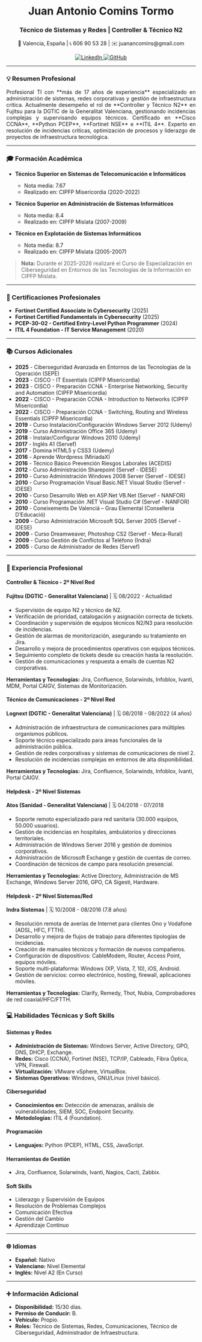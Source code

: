 <div align="center">
  <h1>Juan Antonio Comins Tormo</h1>
  <h3>Técnico de Sistemas y Redes | Controller & Técnico N2</h3>
  
  <p>
    📍 Valencia, España | 📞 606 90 53 28 | ✉️ juanancomins@gmail.com
  </p>

  <p>
    <a href="https://www.linkedin.com/in/juan-comins-9222aa212/" target="_blank">
      <img src="https://img.shields.io/badge/LinkedIn-0077B5?style=for-the-badge&logo=linkedin&logoColor=white" alt="LinkedIn">
    </a>
    <a href="https://github.com/juanantoniocomins" target="_blank">
      <img src="https://img.shields.io/badge/GitHub-100000?style=for-the-badge&logo=github&logoColor=white" alt="GitHub">
    </a>
  </p>
</div>

---

### 💡 Resumen Profesional

<p align="justify">Profesional TI con **más de 17 años de experiencia** especializado en administración de sistemas, redes corporativas y gestión de infraestructura crítica. Actualmente desempeño el rol de **Controller y Técnico N2** en Fujitsu para la DGTIC de la Generalitat Valenciana, gestionando incidencias complejas y supervisando equipos técnicos. Certificado en **Cisco CCNA**, **Python PCEP**, **Fortinet NSE** e **ITIL 4**. Experto en resolución de incidencias críticas, optimización de procesos y liderazgo de proyectos de infraestructura tecnológica.</p>

---

### 🎓 Formación Académica

- **Técnico Superior en Sistemas de Telecomunicación e Informáticos**
  - Nota media: 7.67
  - Realizado en: CIPFP Misericordia (2020-2022)

- **Técnico Superior en Administración de Sistemas Informáticos**
  - Nota media: 8.4
  - Realizado en: CIPFP Mislata (2007-2009)

- **Técnico en Explotación de Sistemas Informáticos**
  - Nota media: 8.7
  - Realizado en: CIPFP Mislata (2005-2007)

> **Nota:** Durante el 2025-2026 realizaré el Curso de Especialización en Ciberseguridad en Entornos de las Tecnologías de la Información en CIPFP Mislata.

---

### 🏅 Certificaciones Profesionales

- **Fortinet Certified Associate in Cybersecurity** (2025)
- **Fortinet Certified Fundamentals in Cybersecurity** (2025)
- **PCEP-30-02 - Certified Entry-Level Python Programmer** (2024)
- **ITIL 4 Foundation - IT Service Management** (2020)

---

### 📚 Cursos Adicionales

- **2025** - Ciberseguridad Avanzada en Entornos de las Tecnologías de la Operación (SEPE)
- **2023** - CISCO - IT Essentials (CIPFP Misericordia)
- **2023** - CISCO - Preparación CCNA - Enterprise Networking, Security and Automation (CIPFP Misericordia)
- **2022** - CISCO - Preparación CCNA - Introduction to Networks (CIPFP Misericordia)
- **2022** - CISCO - Preparación CCNA - Switching, Routing and Wireless Essentials (CIPFP Misericordia)
- **2019** - Curso Instalación/Configuración Windows Server 2012 (Udemy)
- **2019** - Curso Administración Office 365 (Udemy)
- **2018** - Instalar/Configurar Windows 2010 (Udemy)
- **2017** - Inglés A1 (Servef)
- **2017** - Domina HTML5 y CSS3 (Udemy)
- **2016** - Aprende Wordpress (MiriadaX)
- **2016** - Técnico Básico Prevención Riesgos Laborales (ACEDIS)
- **2012** - Curso Administración Sharepoint (Servef - IDESE)
- **2010** - Curso Administración Windows 2008 Server (Servef - IDESE)
- **2010** - Curso Programación Visual Basic.NET Visual Studio (Servef - IDESE)
- **2010** - Curso Desarrollo Web en ASP.Net VB.Net (Servef - NANFOR)
- **2010** - Curso Programación .NET Visual Studio C# (Servef - NANFOR)
- **2010** - Coneixements De Valenciá – Grau Elemental (Conselleria D’Educació)
- **2009** - Curso Administración Microsoft SQL Server 2005 (Servef - IDESE)
- **2009** - Curso Dreamweaver, Photoshop CS2 (Servef - Meca-Rural)
- **2009** - Curso Gestión de Conflictos al Teléfono (Indra)
- **2005** - Curso de Administrador de Redes (Servef)

---

### 💼 Experiencia Profesional

#### **Controller & Técnico - 2º Nivel Red**
**Fujitsu (DGTIC - Generalitat Valenciana)** | 🗓️ 08/2022 - Actualidad

- Supervisión de equipo N2 y técnico de N2.
- Verificación de prioridad, catalogación y asignación correcta de tickets.
- Coordinación y supervisión de equipos técnicos N2/N3 para resolución de incidencias.
- Gestión de alarmas de monitorización, asegurando su tratamiento en Jira.
- Desarrollo y mejora de procedimientos operativos con equipos técnicos.
- Seguimiento completo de tickets desde su creación hasta la resolución.
- Gestión de comunicaciones y respuesta a emails de cuentas N2 corporativas.

**Herramientas y Tecnologías:** Jira, Confluence, Solarwinds, Infoblox, Ivanti, MDM, Portal CAIGV, Sistemas de Monitorización.

#### **Técnico de Comunicaciones - 2º Nivel Red**
**Lognext (DGTIC - Generalitat Valenciana)** | 🗓️ 08/2018 - 08/2022 (4 años)

- Administración de infraestructura de comunicaciones para múltiples organismos públicos.
- Soporte técnico especializado para áreas funcionales de la administración pública.
- Gestión de redes corporativas y sistemas de comunicaciones de nivel 2.
- Resolución de incidencias complejas en entornos de alta disponibilidad.

**Herramientas y Tecnologías:** Jira, Confluence, Solarwinds, Infoblox, Ivanti, Portal CAIGV.

#### **Helpdesk - 2º Nivel Sistemas**
**Atos (Sanidad - Generalitat Valenciana)** | 🗓️ 04/2018 - 07/2018

- Soporte remoto especializado para red sanitaria (30.000 equipos, 50.000 usuarios).
- Gestión de incidencias en hospitales, ambulatorios y direcciones territoriales.
- Administración de Windows Server 2016 y gestión de dominios corporativos.
- Administración de Microsoft Exchange y gestión de cuentas de correo.
- Coordinación de técnicos de campo para resolución presencial.

**Herramientas y Tecnologías:** Active Directory, Administración de MS Exchange, Windows Server 2016, GPO, CA Sigesti, Hardware.

#### **Helpdesk - 2º Nivel Sistemas/Red**
**Indra Sistemas** | 🗓️ 10/2008 - 08/2016 (7.8 años)

- Resolución remota de averías de Internet para clientes Ono y Vodafone (ADSL, HFC, FTTH).
- Desarrollo y mejora de flujos de trabajo para diferentes tipologías de incidencias.
- Creación de manuales técnicos y formación de nuevos compañeros.
- Configuración de dispositivos: CableModem, Router, Access Point, equipos móviles.
- Soporte multi-plataforma: Windows (XP, Vista, 7, 10), iOS, Android.
- Gestión de servicios: correo electrónico, hosting, firewall, aplicaciones móviles.

**Herramientas y Tecnologías:** Clarify, Remedy, Thot, Nubia, Comprobadores de red coaxial/HFC/FTTH.

### 💻 Habilidades Técnicas y Soft Skills

#### **Sistemas y Redes**
- **Administración de Sistemas:** Windows Server, Active Directory, GPO, DNS, DHCP, Exchange.
- **Redes:** Cisco (CCNA), Fortinet (NSE), TCP/IP, Cableado, Fibra Óptica, VPN, Firewall.
- **Virtualización:** VMware vSphere, VirtualBox.
- **Sistemas Operativos:** Windows, GNU/Linux (nivel básico).

#### **Ciberseguridad**
- **Conocimientos en:** Detección de amenazas, análisis de vulnerabilidades, SIEM, SOC, Endpoint Security.
- **Metodologías:** ITIL 4 (Foundation).

#### **Programación**
- **Lenguajes:** Python (PCEP), HTML, CSS, JavaScript.

#### **Herramientas de Gestión**
- Jira, Confluence, Solarwinds, Ivanti, Nagios, Cacti, Zabbix.

#### **Soft Skills**
- Liderazgo y Supervisión de Equipos
- Resolución de Problemas Complejos
- Comunicación Efectiva
- Gestión del Cambio
- Aprendizaje Continuo

---

### 🌐 Idiomas

- **Español:** Nativo
- **Valenciano:** Nivel Elemental
- **Inglés:** Nivel A2 (En Curso)

---

### ➕ Información Adicional

- **Disponibilidad:** 15/30 días.
- **Permiso de Conducir:** B.
- **Vehículo:** Propio.
- **Roles:** Técnico de Sistemas, Redes, Comunicaciones, Técnico de Ciberseguridad, Administrador de Infraestructura.

